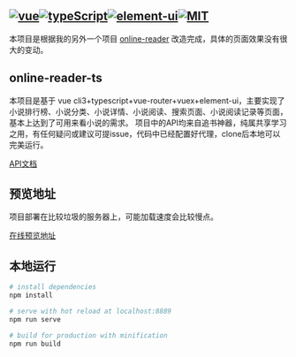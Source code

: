 ## [![vue](https://img.shields.io/badge/vue-2.6.11-brightgreen.svg)](https://github.com/vuejs/vue)[![typeScript](https://img.shields.io/badge/typescript-3.7.5-brightgreen.svg)](https://github.com/Microsoft/TypeScript)[![element-ui](https://img.shields.io/badge/element--ui-2.13.0-brightgreen.svg)](https://github.com/ElemeFE/element)[![MIT](https://img.shields.io/badge/License-MIT-blue.svg)](https://opensource.org/licenses/MIT)

本项目是根据我的另外一个项目 [online-reader](https://github.com/ZhuQiMing-CN/online-reader) 改造完成，具体的页面效果没有很大的变动。

## online-reader-ts
本项目是基于 vue cli3+typescript+vue-router+vuex+element-ui，主要实现了小说排行榜、小说分类、小说详情、小说阅读、搜索页面、小说阅读记录等页面，基本上达到了可用来看小说的需求。
项目中的API均来自追书神器，纯属共享学习之用，有任何疑问或建议可提issue，代码中已经配置好代理，clone后本地可以完美运行。

[API文档](https://github.com/ZhuQiMing-CN/online-reader/blob/master/api.md)

## 预览地址
项目部署在比较垃圾的服务器上，可能加载速度会比较慢点。

[在线预览地址](http://139.186.18.98:8888/index)

## 本地运行

``` bash
# install dependencies
npm install

# serve with hot reload at localhost:8889
npm run serve

# build for production with minification
npm run build
```
